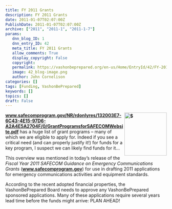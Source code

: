 ```yaml
---
title: FY 2011 Grants
description: FY 2011 Grants
date: 2011-01-07T02:07:00Z
PublishDate: 2011-01-07T02:07:00Z
archive: ["2011", "2011-1", "2011-1-7"]
params:
   dnn_blog_ID: 1
   dnn_entry_ID: 42
   meta_title: FY 2011 Grants
   allow_comments: True
   display_copyright: False
   copyright: 
   permalink: https://vashonbeprepared.org/en-us/Home/EntryId/42/FY-2011-Grants
   image: 42_blog-image.png
   author: John Cornelison
categories: []
tags: [Funding, VashonBePrepared]
keywords: []
topics: []
draft: False
---
```


<p><a href="http://www.safecomprogram.gov/NR/rdonlyres/132003E7-6C43-4E15-97D6-A2A4E5A2704F/0/GrantProgramsforSAFECOMWebsite.pdf"><b><img title="$" border="0" alt="$" align="right" width="132" height="134" style="border-bottom: 0px; border-left: 0px; display: inline; margin-left: 0px; border-top: 0px; margin-right: 0px; border-right: 0px" src="/images/dnnBlog/1/42/WLW-FY2011Grants_FBB5-%24_ebcb5944-0689-4f64-8422-08f42759b658.gif" /> www.safecomprogram.gov/NR/rdonlyres/132003E7-6C43-4E15-97D6-A2A4E5A2704F/0/GrantProgramsforSAFECOMWebsite.pdf</b></a> has a huge list of grant programs – many of which we are eligible to apply for. Indeed if you see a critical need (and can properly justify it!) for funds for a key program, I suspect we can likely find funds for it…</p>
<p>This overview was mentioned in today’s release of the <i>Fiscal Year 2011 SAFECOM Guidance on Emergency Communications Grants</i> (<a href="http://www.safecomprogram.gov"><b>www.safecomprogram.gov</b></a>) for use in drafting 2011 applications for emergency communications activities and equipment standards.</p>
<p>According to the recent adopted financial properties, the VashonBePrepared Board needs to approve any VashonBePrepared sponsored applications. Many of these applications require several years lead time before the funds might arrive: PLAN AHEAD!</p>

